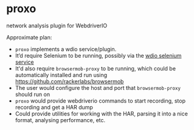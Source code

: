 proxo
=====

network analysis plugin for WebdriverIO

Approximate plan:
- `proxo` implements a wdio service/plugin. 
- It’d require Selenium to be running, possibly via the [wdio selenium service](https://github.com/webdriverio/wdio-selenium-standalone-service)
- It'd also require `browsermob-proxy` to be running, which could be automatically installed and run using https://github.com/rackerlabs/browsermob
- The user would configure the host and port that `browsermob-proxy` should run on
- `proxo` would provide webdriverio commands to start recording, stop recording and get a HAR dump
- Could provide utilities for working with the HAR, parsing it into a nice format, analysing performance, etc.
